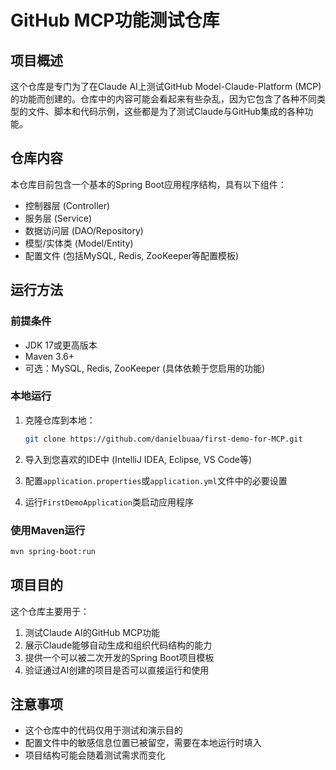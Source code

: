 # GitHub MCP功能测试仓库

## 项目概述

这个仓库是专门为了在Claude AI上测试GitHub Model-Claude-Platform (MCP)的功能而创建的。仓库中的内容可能会看起来有些杂乱，因为它包含了各种不同类型的文件、脚本和代码示例，这些都是为了测试Claude与GitHub集成的各种功能。

## 仓库内容

本仓库目前包含一个基本的Spring Boot应用程序结构，具有以下组件：

- 控制器层 (Controller)
- 服务层 (Service)
- 数据访问层 (DAO/Repository)
- 模型/实体类 (Model/Entity)
- 配置文件 (包括MySQL, Redis, ZooKeeper等配置模板)

## 运行方法

### 前提条件

- JDK 17或更高版本
- Maven 3.6+
- 可选：MySQL, Redis, ZooKeeper (具体依赖于您启用的功能)

### 本地运行

1. 克隆仓库到本地：
   ```bash
   git clone https://github.com/danielbuaa/first-demo-for-MCP.git
   ```

2. 导入到您喜欢的IDE中 (IntelliJ IDEA, Eclipse, VS Code等)

3. 配置`application.properties`或`application.yml`文件中的必要设置

4. 运行`FirstDemoApplication`类启动应用程序

### 使用Maven运行

```bash
mvn spring-boot:run
```

## 项目目的

这个仓库主要用于：

1. 测试Claude AI的GitHub MCP功能
2. 展示Claude能够自动生成和组织代码结构的能力
3. 提供一个可以被二次开发的Spring Boot项目模板
4. 验证通过AI创建的项目是否可以直接运行和使用

## 注意事项

- 这个仓库中的代码仅用于测试和演示目的
- 配置文件中的敏感信息位置已被留空，需要在本地运行时填入
- 项目结构可能会随着测试需求而变化